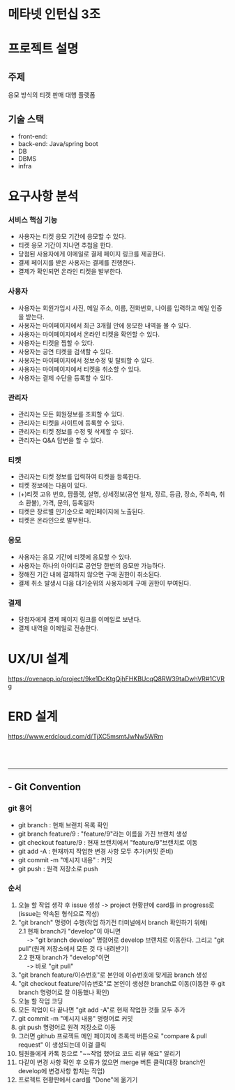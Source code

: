 # 메타넷 인턴십 3조

# 프로젝트 설명
## 주제
응모 방식의 티켓 판매 대행 플랫폼

## 기술 스택
- front-end:
- back-end: Java/spring boot
- DB
- DBMS
- infra

# 요구사항 분석
### 서비스 핵심 기능
  - 사용자는 티켓 응모 기간에 응모할 수 있다.
  - 티켓 응모 기간이 지나면 추첨을 한다.
  - 당첨된 사용자에게 이메일로 결제 페이지 링크를 제공한다.
  - 결제 페이지를 받은 사용자는 결제를 진행한다.
  - 결제가 확인되면 온라인 티켓을 발부한다.

### 사용자
  - 사용자는 회원가입시 사진, 메일 주소, 이름, 전화번호, 나이를 입력하고 메일 인증을 받는다.
  - 사용자는 마이페이지에서 최근 3개월 안에 응모한 내역을 볼 수 있다.
  - 사용자는 마이페이지에서 온라인 티켓을 확인할 수 있다.
  - 사용자는 티켓을 찜할 수 있다.
  - 사용자는 공연 티켓을 검색할 수 있다.
  - 사용자는 마이페이지에서 정보수정 및 탈퇴할 수 있다.
  - 사용자는 마이페이지에서 티켓을 취소할 수 있다.
  - 사용자는 결제 수단을 등록할 수 있다.

### 관리자
  - 관리자는 모든 회원정보를 조회할 수 있다.
  - 관리자는 티켓을 사이트에 등록할 수 있다.
  - 관리자는 티켓 정보를 수정 및 삭제할 수 있다.
  - 관리자는 Q&A 답변을 할 수 있다.

### 티켓
  - 관리자는 티켓 정보를 입력하여 티켓을 등록한다.
  - 티켓 정보에는 다음이 있다.
  - (+)티켓 고유 번호, 팜플렛, 설명, 상세정보(공연 일자, 장르, 등급, 장소, 주최측, 취소 환불), 가격, 문의, 등록일자
  - 티켓은 장르별 인기순으로 메인페이지에 노출된다.
  - 티켓은 온라인으로 발부된다.

### 응모
  - 사용자는 응모 기간에 티켓에 응모할 수 있다.
  - 사용자는 하나의 아이디로 공연당 한번의 응모만 가능하다.
  - 정해진 기간 내에 결제하지 않으면 구매 권한이 취소된다.
  - 결제 취소 발생시 다음 대기순위의 사용자에게 구매 권한이 부여된다.

### 결제
  - 당첨자에게 결제 페이지 링크를 이메일로 보낸다.
  - 결제 내역을 이메일로 전송한다.

# UX/UI 설계
https://ovenapp.io/project/9ke1DcKtgQjhFHKBUcqQ8RW39taDwhVR#1CVRg

# ERD 설계
https://www.erdcloud.com/d/TjXC5msmtJwNw5WRm
<br><br><br><br>
<hr>

## - Git Convention
### git 용어
- git branch : 현재 브랜치 목록 확인
- git branch feature/9 : "feature/9"라는 이름을 가진 브랜치 생성
- git checkout feature/9 : 현재 브랜치에서 "feature/9"브랜치로 이동
- git add -A : 현재까지 작업한 변경 사항 모두 추가(커밋 준비)
- git commit -m "메시지 내용" : 커밋
- git push : 원격 저장소로 push

### 순서
1. 오늘 할 작업 생각 후 issue 생성 -> project 현황판에 card를 in progress로(issue는 약속된 형식으로 작성)
2. "git branch" 명령어 수행(작업 하기전 터미널에서 branch 확인하기 위해)<br>
2.1 현재 branch가 "develop"이 아니면<br>
&nbsp;&nbsp;&nbsp;&nbsp;&nbsp;-> "git branch develop" 명령어로 develop 브랜치로 이동한다. 그리고 "git pull"(원격 저장소에서 모든 것 다 내려받기)<br>
2.2 현재 branch가 "develop"이면<br>
&nbsp;&nbsp;&nbsp;&nbsp;&nbsp;-> 바로 "git pull"
4. "git branch feature/이슈번호"로 본인에 이슈번호에 맞게끔 branch 생성 
5. "git checkout feature/이슈번호"로 본인이 생성한 branch로 이동(이동한 후 git branch 명령어로 잘 이동했나 확인)
6. 오늘 할 작업 코딩
7. 모든 작업이 다 끝나면 "git add -A"로 현재 작업한 것들 모두 추가
8. git commit -m "메시지 내용" 명령어로 커밋
9. git push 명령어로 원격 저장소로 이동
10. 그러면 github 프로젝트 메인 페이지에 초록색 버튼으로 "compare & pull request" 이 생성되는데 이걸 클릭
11. 팀원들에게 카톡 등으로 "~~작업 했어요 코드 리뷰 해요" 알리기
12. 다같이 변경 사항 확인 후 오류가 없으면 merge 버튼 클릭(대장 branch인 develop에 변경사항 합치는 작업)
13. 프로젝트 현황판에서 card를 "Done"에 옮기기
